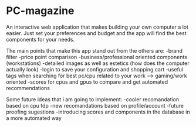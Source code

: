 # PC-magazine
An interactive web application that makes building your own computer a lot easier. Just set your preferences and budget and the app will find the best components for your needs.

The main points that make this app stand out from the others are:
-brand filter
-price point comparison
-business/professional oriented components (workstations)
-detailed images as well as estetics (how does the computer actually look)
-login to save your configuration and shopping cart
-useful tags when searching for best pc/cpu related to your work --> gaming/work oriented
-scores for cpus and gpus to compare and get automated recommendations

Some future ideas that i am going to implement:
-cooler recomandation based on cpu tdp
-new recomandations based on profile/account
-future proofing sugestions
-introducing scores and components in the database in a more automated way
